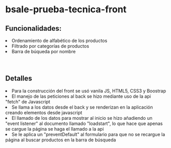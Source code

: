 # bsale-prueba-tecnica-front

<h2>Funcionalidades: </h2>
<li> Ordenamiento de alfabético de los productos </li>
<li> Filtrado por categorías de productos </li>
<li> Barra de búqueda por nombre </li></br></br>
<h2> Detalles </h2>
<li> Para la construcción del front se usó vanila JS, HTML5, CSS3 y Boostrap </li>

<li> El manejo de las peticiones al back se hizo mediante uso de la api "fetch" de Javascript</li>
<li> Se llama a los datos desde el back y se renderizan en la aplicación creando elementos desde javascript </li>
<li> El llamado de los datos para mostrar al inicio se hizo añadiendo un "event listener" al documento llamado "loadstart", lo que hace que apenas se cargue la página se haga el llamado a la api </li>
<li> Se le aplica un "preventDefault" al formulario para que no se recargue la página al buscar productos en la barra de búsqueda </li>
